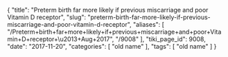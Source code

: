{
    "title": "Preterm birth far more likely if previous miscarriage and poor Vitamin D receptor",
    "slug": "preterm-birth-far-more-likely-if-previous-miscarriage-and-poor-vitamin-d-receptor",
    "aliases": [
        "/Preterm+birth+far+more+likely+if+previous+miscarriage+and+poor+Vitamin+D+receptor+\u2013+Aug+2017",
        "/9008"
    ],
    "tiki_page_id": 9008,
    "date": "2017-11-20",
    "categories": [
        "old name"
    ],
    "tags": [
        "old name"
    ]
}